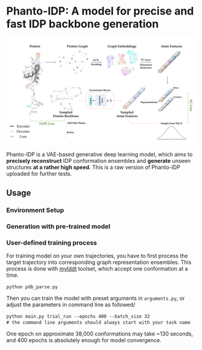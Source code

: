 # Phanto-IDP: A model for precise and fast IDP backbone generation

![Phanto-IDP](./ImgSrc/Phanto-IDP.png)

Phanto-IDP is a VAE-based generative deep learning model, which aims to **precisely reconstruct** IDP conformation ensembles  and **generate** unseen structures **at a rather high speed**. This is a raw version of Phanto-IDP uploaded for further tests.



## Usage

### Environment Setup



### Generation with pre-trained model



### User-defined training process

For training model on your own trajectories, you have to first process the target trajectory into corresponding graph representation ensembles. This process is done with [mylddt](https://github.com/gjoni/mylddt) toolset, which accept one conformation at a time.

```shell
python pdb_parse.py
```

Then you can train the model with preset arguments in `arguments.py`, or adjust the parameters in command line as followed/

```shell
python main.py trial_run --epochs 400 --batch_size 32  
# the command line arguments should always start with your task name
```

One epoch on approximate 38,000 conformations may take ~130 seconds, and 400 epochs is absolutely enough for model convergence.